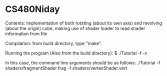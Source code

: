 # CS480Niday

Contents: Implementation of both rotating (about its own axis) and revolving (about the origin) cube, making use of shader loader to read shader information from file

Compilation: from build directory, type "make".

Running the program (Also from the build directory):
 $ ./Tutorial -f <fragment shader file path> -v <vertex shader file path>
 
 In this case, the command line arguments should be as follows:
 ./Tutorial -f shaders/fragmentShader.frag -f shaders/vertexShader.vert
